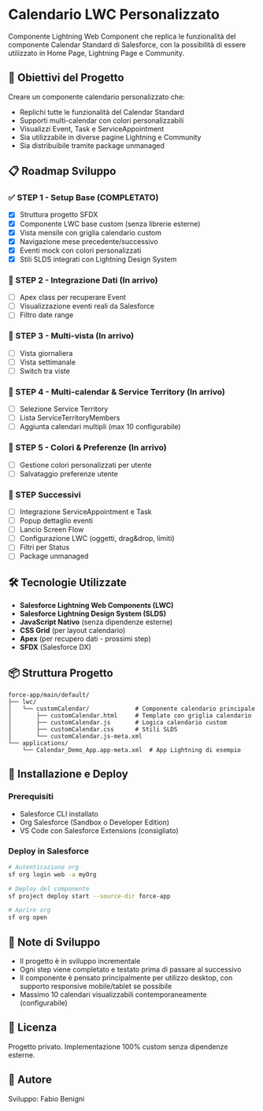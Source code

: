 # Calendario LWC Personalizzato

Componente Lightning Web Component che replica le funzionalità del componente Calendar Standard di Salesforce, con la possibilità di essere utilizzato in Home Page, Lightning Page e Community.

## 🎯 Obiettivi del Progetto

Creare un componente calendario personalizzato che:
- Replichi tutte le funzionalità del Calendar Standard
- Supporti multi-calendar con colori personalizzabili
- Visualizzi Event, Task e ServiceAppointment
- Sia utilizzabile in diverse pagine Lightning e Community
- Sia distribuibile tramite package unmanaged

## 📋 Roadmap Sviluppo

### ✅ STEP 1 - Setup Base (COMPLETATO)
- [x] Struttura progetto SFDX
- [x] Componente LWC base custom (senza librerie esterne)
- [x] Vista mensile con griglia calendario custom
- [x] Navigazione mese precedente/successivo
- [x] Eventi mock con colori personalizzati
- [x] Stili SLDS integrati con Lightning Design System

### 🔄 STEP 2 - Integrazione Dati (In arrivo)
- [ ] Apex class per recuperare Event
- [ ] Visualizzazione eventi reali da Salesforce
- [ ] Filtro date range

### 📅 STEP 3 - Multi-vista (In arrivo)
- [ ] Vista giornaliera
- [ ] Vista settimanale
- [ ] Switch tra viste

### 👥 STEP 4 - Multi-calendar & Service Territory (In arrivo)
- [ ] Selezione Service Territory
- [ ] Lista ServiceTerritoryMembers
- [ ] Aggiunta calendari multipli (max 10 configurabile)

### 🎨 STEP 5 - Colori & Preferenze (In arrivo)
- [ ] Gestione colori personalizzati per utente
- [ ] Salvataggio preferenze utente

### 🚀 STEP Successivi
- [ ] Integrazione ServiceAppointment e Task
- [ ] Popup dettaglio eventi
- [ ] Lancio Screen Flow
- [ ] Configurazione LWC (oggetti, drag&drop, limiti)
- [ ] Filtri per Status
- [ ] Package unmanaged

## 🛠️ Tecnologie Utilizzate

- **Salesforce Lightning Web Components (LWC)**
- **Salesforce Lightning Design System (SLDS)**
- **JavaScript Nativo** (senza dipendenze esterne)
- **CSS Grid** (per layout calendario)
- **Apex** (per recupero dati - prossimi step)
- **SFDX** (Salesforce DX)

## 📦 Struttura Progetto

```
force-app/main/default/
├── lwc/
│   └── customCalendar/             # Componente calendario principale
│       ├── customCalendar.html     # Template con griglia calendario
│       ├── customCalendar.js       # Logica calendario custom
│       ├── customCalendar.css      # Stili SLDS
│       └── customCalendar.js-meta.xml
└── applications/
    └── Calendar_Demo_App.app-meta.xml  # App Lightning di esempio
```

## 🚀 Installazione e Deploy

### Prerequisiti
- Salesforce CLI installato
- Org Salesforce (Sandbox o Developer Edition)
- VS Code con Salesforce Extensions (consigliato)

### Deploy in Salesforce

```bash
# Autenticazione org
sf org login web -a myOrg

# Deploy del componente
sf project deploy start --source-dir force-app

# Aprire org
sf org open
```

## 📝 Note di Sviluppo

- Il progetto è in sviluppo incrementale
- Ogni step viene completato e testato prima di passare al successivo
- Il componente è pensato principalmente per utilizzo desktop, con supporto responsive mobile/tablet se possibile
- Massimo 10 calendari visualizzabili contemporaneamente (configurabile)

## 📄 Licenza

Progetto privato. Implementazione 100% custom senza dipendenze esterne.

## 👤 Autore

Sviluppo: Fabio Benigni
